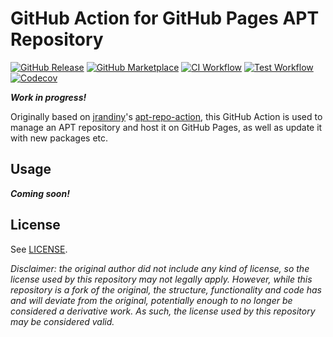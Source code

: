 # GitHub Action for GitHub Pages APT Repository

[![GitHub Release](https://img.shields.io/github/release/Didstopia/apt-repo-action.svg?style=flat-square)](https://github.com/Didstopia/apt-repo-action/releases/latest)
[![GitHub Marketplace](https://img.shields.io/badge/marketplace-build--and--push--Didstopia--images-blue?logo=github&style=flat-square)](https://github.com/marketplace/actions/apt-repo-action-Didstopia-images)
[![CI Workflow](https://img.shields.io/github/actions/workflow/status/Didstopia/apt-repo-action/ci.yml?branch=master&label=ci&logo=github&style=flat-square)](https://github.com/Didstopia/apt-repo-action/actions?workflow=publish)
[![Test Workflow](https://img.shields.io/github/actions/workflow/status/Didstopia/apt-repo-action/test.yml?branch=master&label=test&logo=github&style=flat-square)](https://github.com/Didstopia/apt-repo-action/actions?workflow=test)
[![Codecov](https://img.shields.io/codecov/c/github/Didstopia/apt-repo-action?logo=codecov&style=flat-square)](https://codecov.io/gh/Didstopia/apt-repo-action)

<!-- ![Project License](https://img.shields.io/github/license/Didstopia/apt-repo-action)
![Project Latest Release](https://img.shields.io/github/v/release/Didstopia/apt-repo-action)
![Project Download Count](https://img.shields.io/github/downloads/Didstopia/apt-repo-action/total)
![Docker Image Status](https://img.shields.io/github/actions/workflow/status/Didstopia/apt-repo-action/publish.yaml?label=docker)
![Action Test Status](https://img.shields.io/github/actions/workflow/status/Didstopia/apt-repo-action/test.yaml?label=tests) -->

***Work in progress!***

Originally based on [jrandiny](https://github.com/jrandiny)'s [apt-repo-action](https://github.com/jrandiny/apt-repo-action), this GitHub Action is used to manage an APT repository and host it on GitHub Pages, as well as update it with new packages etc.

## Usage

***Coming soon!***

## License

See [LICENSE](LICENSE).

*Disclaimer: the original author did not include any kind of license, so the license used by this repository may not legally apply. However, while this repository is a fork of the original, the structure, functionality and code has and will deviate from the original, potentially enough to no longer be considered a derivative work. As such, the license used by this repository may be considered valid.*
